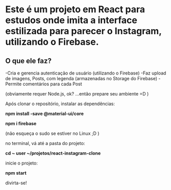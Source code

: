# Este é um projeto em React para estudos onde imita a interface estilizada para parecer o Instagram, utilizando o Firebase.

## O que ele faz?
-Cria e gerencia autenticação de usuário (utilizando o Firebase)
-Faz upload de imagens, Posts, com legenda (armazenadas no Storage do Firebase)
-Permite comentários para cada Post

(obviamente requer Node.js, ok? ...então prepare seu ambiente =D )

Após clonar o repositório, instalar as dependências:

**npm install -save @material-ui/core**

**npm i firebase**

(não esqueça o sudo se estiver no Linux ;D )

no terminal, vá até a pasta do projeto:

**cd ~ user ~/projetos/react-instagram-clone**

inicie o projeto:

**npm start**

divirta-se!
